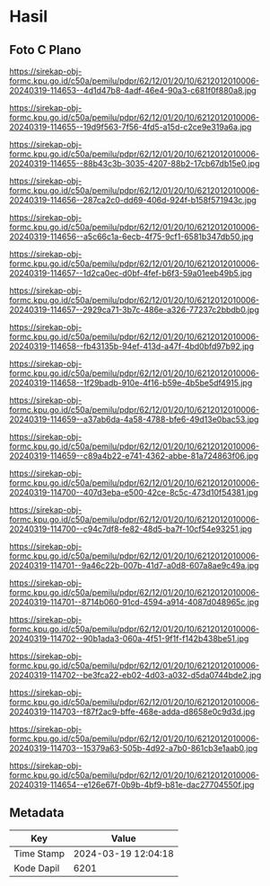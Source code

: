 # Hasil

## Foto C Plano

https://sirekap-obj-formc.kpu.go.id/c50a/pemilu/pdpr/62/12/01/20/10/6212012010006-20240319-114653--4d1d47b8-4adf-46e4-90a3-c681f0f880a8.jpg

https://sirekap-obj-formc.kpu.go.id/c50a/pemilu/pdpr/62/12/01/20/10/6212012010006-20240319-114655--19d9f563-7f56-4fd5-a15d-c2ce9e319a6a.jpg

https://sirekap-obj-formc.kpu.go.id/c50a/pemilu/pdpr/62/12/01/20/10/6212012010006-20240319-114655--88b43c3b-3035-4207-88b2-17cb67db15e0.jpg

https://sirekap-obj-formc.kpu.go.id/c50a/pemilu/pdpr/62/12/01/20/10/6212012010006-20240319-114656--287ca2c0-dd69-406d-924f-b158f571943c.jpg

https://sirekap-obj-formc.kpu.go.id/c50a/pemilu/pdpr/62/12/01/20/10/6212012010006-20240319-114656--a5c66c1a-6ecb-4f75-9cf1-6581b347db50.jpg

https://sirekap-obj-formc.kpu.go.id/c50a/pemilu/pdpr/62/12/01/20/10/6212012010006-20240319-114657--1d2ca0ec-d0bf-4fef-b6f3-59a01eeb49b5.jpg

https://sirekap-obj-formc.kpu.go.id/c50a/pemilu/pdpr/62/12/01/20/10/6212012010006-20240319-114657--2929ca71-3b7c-486e-a326-77237c2bbdb0.jpg

https://sirekap-obj-formc.kpu.go.id/c50a/pemilu/pdpr/62/12/01/20/10/6212012010006-20240319-114658--fb43135b-94ef-413d-a47f-4bd0bfd97b92.jpg

https://sirekap-obj-formc.kpu.go.id/c50a/pemilu/pdpr/62/12/01/20/10/6212012010006-20240319-114658--1f29badb-910e-4f16-b59e-4b5be5df4915.jpg

https://sirekap-obj-formc.kpu.go.id/c50a/pemilu/pdpr/62/12/01/20/10/6212012010006-20240319-114659--a37ab6da-4a58-4788-bfe6-49d13e0bac53.jpg

https://sirekap-obj-formc.kpu.go.id/c50a/pemilu/pdpr/62/12/01/20/10/6212012010006-20240319-114659--c89a4b22-e741-4362-abbe-81a724863f06.jpg

https://sirekap-obj-formc.kpu.go.id/c50a/pemilu/pdpr/62/12/01/20/10/6212012010006-20240319-114700--407d3eba-e500-42ce-8c5c-473d10f54381.jpg

https://sirekap-obj-formc.kpu.go.id/c50a/pemilu/pdpr/62/12/01/20/10/6212012010006-20240319-114700--c94c7df8-fe82-48d5-ba7f-10cf54e93251.jpg

https://sirekap-obj-formc.kpu.go.id/c50a/pemilu/pdpr/62/12/01/20/10/6212012010006-20240319-114701--9a46c22b-007b-41d7-a0d8-607a8ae9c49a.jpg

https://sirekap-obj-formc.kpu.go.id/c50a/pemilu/pdpr/62/12/01/20/10/6212012010006-20240319-114701--8714b060-91cd-4594-a914-4087d048965c.jpg

https://sirekap-obj-formc.kpu.go.id/c50a/pemilu/pdpr/62/12/01/20/10/6212012010006-20240319-114702--90b1ada3-060a-4f51-9f1f-f142b438be51.jpg

https://sirekap-obj-formc.kpu.go.id/c50a/pemilu/pdpr/62/12/01/20/10/6212012010006-20240319-114702--be3fca22-eb02-4d03-a032-d5da0744bde2.jpg

https://sirekap-obj-formc.kpu.go.id/c50a/pemilu/pdpr/62/12/01/20/10/6212012010006-20240319-114703--f87f2ac9-bffe-468e-adda-d8658e0c9d3d.jpg

https://sirekap-obj-formc.kpu.go.id/c50a/pemilu/pdpr/62/12/01/20/10/6212012010006-20240319-114703--15379a63-505b-4d92-a7b0-861cb3e1aab0.jpg

https://sirekap-obj-formc.kpu.go.id/c50a/pemilu/pdpr/62/12/01/20/10/6212012010006-20240319-114654--e126e67f-0b9b-4bf9-b81e-dac27704550f.jpg


## Metadata

| Key        | Value               |
| ---------- | ------------------- |
| Time Stamp | 2024-03-19 12:04:18 |
| Kode Dapil | 6201                |



